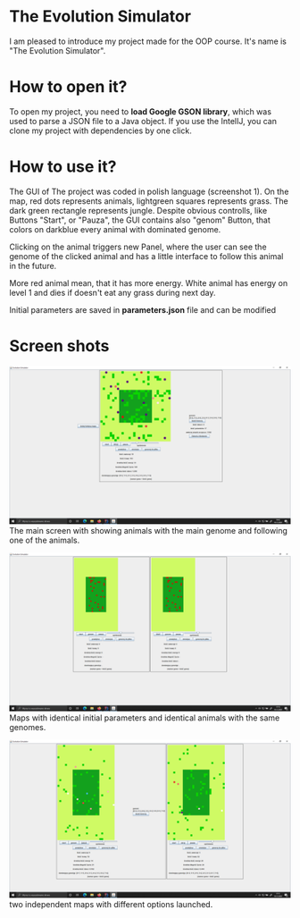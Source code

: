 # The Evolution Simulator
I am pleased to introduce my project made for the OOP course. It's name is "The Evolution Simulator".

# How to open it?
To open my project, you need to __load Google GSON library__, which was used to parse a JSON file to a Java object. If you use the IntelIJ, you can clone my project with dependencies by one click.

# How to use it?
The GUI of The project was coded in polish language (screenshot 1). On the map, red dots represents animals, lightgreen squares represents grass. The dark green rectangle represents jungle. Despite obvious controlls, like Buttons "Start", or "Pauza", the GUI contains also "genom" Button, that colors on darkblue every animal with dominated genome.

Clicking on the animal triggers new Panel, where the user can see the genome of the clicked animal and has a little interface to follow this animal in the future.

More red animal mean, that it has more energy. White animal has energy on level 1 and dies if doesn't eat any grass during next day.

Initial parameters are saved in __parameters.json__ file and can be modified

# Screen shots

![alt text](/screenshots/screenshot1.png)
The main screen with showing animals with the main genome and following one of the animals.

![alt text](/screenshots/screenshot3.png)
Maps with identical initial parameters and identical animals with the same genomes.

![alt text](/screenshots/screenshot2.png)
two independent maps with different options launched.